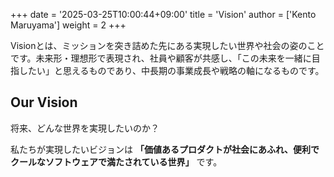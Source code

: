 +++
date = '2025-03-25T10:00:44+09:00'
title = 'Vision'
author = ['Kento Maruyama']
weight = 2
+++

Visionとは、ミッションを突き詰めた先にある実現したい世界や社会の姿のことです。未来形・理想形で表現され、社員や顧客が共感し、「この未来を一緒に目指したい」と思えるものであり、中長期の事業成長や戦略の軸になるものです。

## Our Vision

将来、どんな世界を実現したいのか？

私たちが実現したいビジョンは **「価値あるプロダクトが社会にあふれ、便利でクールなソフトウェアで満たされている世界」** です。